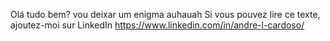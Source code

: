 Olá tudo bem? vou deixar um enigma auhauah
Si vous pouvez lire ce texte, ajoutez-moi sur LinkedIn
https://www.linkedin.com/in/andre-l-cardoso/